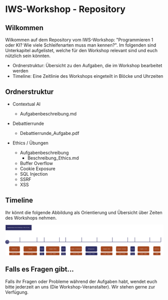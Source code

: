 # IWS-Workshop - Repository

## Wilkommen

Wilkommen auf dem Repository vom IWS-Workshop: "Programmieren 1 oder KI? Wie viele Schleifenarten muss man kennen?". Im folgenden sind Unterkapitel aufgelistet, welche für den Workshop relevant sind und euch nützlich sein könnten. 

* Ordnerstruktur: Übersicht zu den Aufgaben, die im Workshop bearbeitet werden
* Timeline: Eine Zeitlinie des Workshops eingeteilt in Blöcke und Uhrzeiten

## Ordnerstruktur

* Contextual AI
  * Aufgabenbeschreibung.md

* Debattierrunde
   * Debattierrunde_Aufgabe.pdf

* Ethics / Übungen
   * Aufgabenbeschreibung
      * Beschreibung_Ethics.md
   * Buffer Overflow
   * Cookie Exposure
   * SQL Injection
   * SSRF
   * XSS
 
 ## Timeline
 Ihr könnt die folgende Abbildung als Orientierung und Übersicht über Zeiten des Workshops nehmen.

![Timeline](https://github.com/LeonMack/IWS-Workshop-Uebungsaufgaben/raw/main/.github/Timeline.png)


## Falls es Fragen gibt...

Falls ihr Fragen oder Probleme während der Aufgaben habt, wendet euch bitte jederzeit an uns (Die Workshop-Veranstalter). Wir stehen gerne zur Verfügung.
